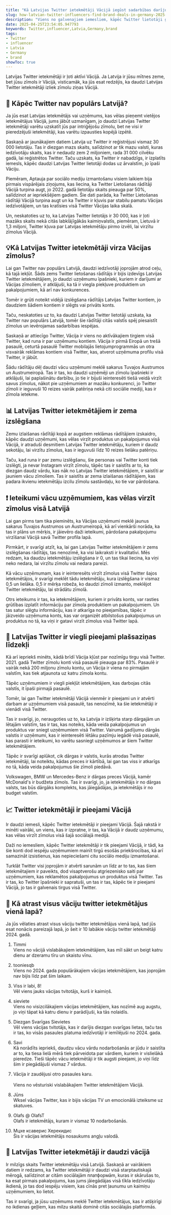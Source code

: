```yaml
---
title: "Kā Latvijas Twitter ietekmētāji Vācijā iegūst sadarbības darījumus?"
slug: how-latvian-twitter-influencers-find-brand-deals-in-germany-2025-04-25
description: "Viens no galvenajiem iemesliem, kāpēc Twitter lietotāji gūst panākumus Vācijā, ir tas, ka viņi ir ļoti apņēmīgi."
date: 2025-04-25T23:54:05.947793
keywords: Twitter,influencer,Latvia,Germany,brand
tags:
- Twitter
- influencer
- Latvia
- Germany
- brand
showToc: true
---
```


Latvijas Twitter ietekmētāji ir ļoti aktīvi Vācijā. Ja Latvija ir jūsu mītnes zeme, bet jūsu zīmols ir Vācijā, visticamāk, ka jūs esat redzējis, ka daudzi Latvijas Twitter ietekmētāji izliek zīmolu ziņas Vācijā.


## 📢 Kāpēc Twitter nav populārs Latvijā?

Ja jūs esat Latvijas ietekmētājs vai uzņēmums, kas vēlas pieņemt vietējos ietekmētājus Vācijā, jums jābūt uzmanīgam, jo ​​daudzi Latvijas Twitter ietekmētāji varētu uzskatīt jūs par intriģējošu zīmolu, bet ne visi ir pieredzējuši ietekmētāji, kas varētu izpausties kopējā izpētē.



Saskaņā ar jaunākajiem datiem Latvija uz Twitter ir reģistrējusi vismaz 30 000 lietotāju. Tas ir diezgan mazs skaits, salīdzinot ar tik mazu valsti, kuras iedzīvotāju skaits, kas ir nedaudz zem 2 miljoniem, rada 31 000 cilvēku gadā, lai reģistrētos Twitter. Taču uzskats, ka Twitter ir nabadzīgs, ir izplatīts iemesls, kāpēc daudzi Latvijas Twitter lietotāji dodas uz ārvalstīm, jo ​​īpaši Vāciju.

Piemēram, Aptauja par sociālo mediju izmantošanu visiem laikiem bija pirmais vispārējais ziņojums, kas liecina, ka Twitter Lietošanas rādītāji Vācijā turpina augt, jo 2022. gadā lietotāju skaits pieauga par 50%, salīdzinot ar iepriekšējiem gadiem. Šie dati parāda, ka Twitter Lietošanas rādītāji Vācijā turpina augt un ka Twitter ir kļuvis par stabilu pamatu Vācijas iedzīvotājiem, un tas kratīsies visā Twitter Vācijas laika skalā.

Un, neskatoties uz to, ka Latvijas Twitter lietotājs ir 30 000, kas ir ļoti mazāks skaits nekā citās labklājīgākās kaimiņvalstīs, piemēram, Lietuvā ir 1,3 miljoni, Twitter kļuva par Latvijas ietekmētāju pirmo izvēli, lai virzītu zīmolus Vācijā.


## 💡Kā Latvijas Twitter ietekmētāji virza Vācijas zīmolus?

Lai gan Twitter nav populārs Latvijā, daudzi iedzīvotāji joprojām atrod ceļu, kā tajā iekļūt. Šāds zems Twitter lietošanas rādītājs ir bijis izdevīgs Latvijas Twitter ietekmētājiem, jo ​​daudzi uzņēmumu īpašnieki, kuriem ir darījumi ar Vācijas zīmoliem, ir atklājuši, ka tā ir viegla piekļuve produktiem un pakalpojumiem, kā arī nav konkurences.

Tomēr ir grūti noteikt vidējā izslēgšana rādītājs Latvijas Twitter kontiem, jo ​​daudziem šādiem kontiem ir slēgts vai privāts konts. 

Taču, neskatoties uz to, ka daudzi Latvijas Twitter lietotāji uzskata, ka Twitter nav populārs Latvijā, tomēr šie rādītāji citās valstīs spēj piesaistīt zīmolus un ievērojamas sadarbības iespējas.

Saskaņā ar attiecīgo Twitter, Vācija ir viens no aktīvākajiem tirgiem visā Twitter, kad runa ir par uzņēmumu kontiem. Vācija ir pirmā Eiropā un trešā pasaulē, ceturtā pasaulē Twitter mobilajās lietojumprogrammās un otra visvairāk reklāmas kontiem visā Twitter, kas, atverot uzņēmuma profilu visā Twitter, ir jābūt.

Šādu rādītāju dēļ daudzi vācu uzņēmumi meklē sakarus Tuvajos Austrumos un Austrumeiropā. Tas ir tas, ko daudzi uzņēmēji un zīmolu īpašnieki ir atklājuši, lai paplašinātu darbību, jo tie ir bijuši ieinteresēti tiešā veidā virzīt savus zīmolus, nākot pie uzņēmumiem ar mazāku konkurenci, jo Twitter zīmoli ir ieguvuši 10 reizes vairāk patēriņa nekā citi sociālie mediji, kas ir zīmola ietekme.


## 📊 Latvijas Twitter ietekmētājiem ir zema izslēgšana

Zemu izlaišanas rādītāji kopā ar augstiem reklāmas rādītājiem izskaidro, kāpēc daudzi uzņēmumi, kas vēlas virzīt produktus un pakalpojumus visā Vācijā, ir atraduši desmitiem Latvijas Twitter ietekmētāju, kuriem ir daudz sekotāju, lai virzītu zīmolus, kas ir ieguvuši līdz 10 reizes lielāku patēriņu.

Taču, kad runa ir par zemu izslēgšanu, šie personas vai Twitter konti tiek izslēgti, ja nevar Instagram virzīt zīmolu, tāpēc tas ir saistīts ar to, ka diezgan daudz vārdu, kas nāk no Latvijas Twitter ietekmētājiem, ir saistīti ar jauniem vācu zīmoliem. Tas ir saistīts ar zema izlaišanas rādītājiem, kas padara ikvienu ietekmētāju izcilu zīmolu sastāvdaļu, ko tie var pārdošana.


## ❗ Ieteikumi vācu uzņēmumiem, kas vēlas virzīt zīmolus visā Latvijā

Lai gan pirms tam tika pieminēts, ka Vācijas uzņēmumi meklē jaunus sakarus Tuvajos Austrumos un Austrumeiropā, kā arī vienkārši norāda, ka tas ir plāns un mērķis, ir jāievēro daži ieteikumi, pārdošana pakalpojumu virzīšanai Vācijā savā Twitter profila lapā.

Pirmkārt, ir svarīgi atzīt, ka, lai gan Latvijas Twitter ietekmētājiem ir zems izslēgšanas rādītājs, tas nenozīmē, ka visi laikraksti ir kvalitatīvi. Mēs redzam, ka daudzu ietekmētāju izslēgšana ir 0, un tas tikai liecina, ka viņi neko nedara, lai virzītu zīmolu vai nedara pareizi.

Kā vācu uzņēmumam, kas ir ieinteresēts virzīt zīmolus visā Twitter šajos ietekmētājos, ir svarīgi meklēt tādu ietekmētāju, kura izslēgšana ir vismaz 0,5 un lielāka. 0,5 ir mērķa robeža, ko daudzi zīmoli izmanto, meklējot Twitter ietekmētāju, lai strādātu zīmolā.

Otrs ieteikums ir tas, ka ietekmētājiem, kuriem ir privāts konts, var rasties grūtības izplatīt informāciju par zīmola produktiem un pakalpojumiem. Un tas satur slēgtu informāciju, kas ir atkarīga no pieejamības, tāpēc ir jāizveido uzņēmuma konts, kas var organizēt atbilstošus pakalpojumus un produktus no tā, ka viņi ir gatavi virzīt zīmolus visā Twitter lapā.


## 🚸 Latvijas Twitter ir viegli pieejami plašsaziņas līdzekļi

Kā arī iepriekš minēts, kādā brīdī Vācija kļūst par nozīmīgu tirgu visā Twitter. 2021. gadā Twitter zīmolu konti visā pasaulē pieauga par 83%. Pasaulē ir vairāk nekā 200 miljonu zīmolu kontu, un Vācija ir viena no pirmajām valstīm, kas tiek atjaunota uz katru zīmola kontu.

Tāpēc uzņēmumiem ir viegli piekļūt ietekmētājiem, kas darbojas citās valstīs, it īpaši pirmajā pasaulē. 

Tomēr, lai gan Twitter ietekmētāji Vācijā vienmēr ir pieejami un ir atvērti darbam ar uzņēmumiem visā pasaulē, tas nenozīmē, ka šie ietekmētāji ir vienādi visā Twitter.

Tas ir svarīgi, jo, neraugoties uz to, ka Latvija ir izšķirta starp dārgajām un lētajām valstīm, tas ir tas, kas noteiks, kāda veida pakalpojumus un produktus var sniegt uzņēmumiem visā Twitter. Vairumā gadījumu dārgās valstis ir uzņēmumi, kas ir ieinteresēti lētāku pazīmju iegādē visā pasaulē, kas parasti ir ieteikumi, ko varētu sasniegt uzņēmumos ar šiem Twitter ietekmētājiem.

Tāpēc ir svarīgi aplūkot, cik dārgas ir valstis, kurās atrodas Twitter ietekmētāji, lai noteiktu, kādas preces ir kārtībā, lai gan tas viss ir atkarīgs no tā, kāda veida pakalpojumus šie zīmoli piedāvā. 

Volkswagen, BMW un Mercedes-Benz ir dārgas preces Vācijā, kamēr McDonald's ir budžeta zīmols. Tas ir svarīgi, jo, ja ietekmētājs ir no dārgas valsts, tas būs dārgāks komplekts, kas jāiegādājas, ja ietekmētājs ir no budget valstīm.


## 📈 Twitter ietekmētāji ir pieejami Vācijā

Ir daudzi iemesli, kāpēc Twitter ietekmētāji ir pieejami Vācijā. Šajā rakstā ir minēti vairāki, un viens, kas ir izpratne, ir tas, ka Vācijā ir daudz uzņēmumu, kas vēlas virzīt zīmolus visā šajā sociālajā medijā.

Daži no iemesliem, kāpēc Twitter ietekmētāji ir tik pieejami Vācijā, ir tādi, ka šie konti dod iespēju uzņēmumiem mainīt tirgū esošās priekšrocības, kā arī samazināt izsistienus, kas nepieciešami citu sociālo mediju izmantošanai. 

Turklāt Twitter visi joprojām ir atvērti sarunām un līdz ar to tas, kas šiem ietekmētajiem ir paveikts, dod visaptverošu atgriezenisko saiti par uzņēmumiem, kas reklamētos pakalpojumus un produktus visā Twitter. Tas ir tas, ko Twitter īpašnieki ir sapratuši, un tas ir tas, kāpēc tie ir pieejami Vācijā, jo tas ir galvenais tirgus visā Twitter.


## 🥇 Kā atrast visus vāciju twitter ietekmētājus vienā lapā?

Ja jūs vēlaties atrast visus vāciju twitter ietekmētājus vienā lapā, tad jūs esat nonācis pareizajā lapā, jo šeit ir 10 labākie vāciju twitter ietekmētāji 2024. gadā.

1. Timmi <br>
Viens no vācijā vislabākajiem ietekmētājiem, kas mīl sākt un beigt katru dienu ar dzeramu tīru un skaistu vīnu.

2. tooniesqb <br>
Viens no 2024. gada populārākajiem vācijas ietekmētājiem, kas joprojām nav bijis līdz pat šim laikam.

3. Viss ir labi, 8! <br>
Vēl viens jauks vācijas tvitotājs, kurš ir kaimiņš.

4. sieviete <br>
Viens no visizcilākajiem vācijas ietekmētājiem, kas nozīmē aug augstu, jo viņi tāpat kā katru dienu ir parādījuši, ka tās nolaidīs.

5. Diezgan Svarīgas Sievietes <br>
Vēl viens vācijas tvitotājs, kas ir darījis diezgan svarīgas lietas, taču tas ir tas, ko visās pasaules platuma iedzīvotāji ir iemīlējuši no 2024. gada.

6. Savi <br>
Kā norādīts iepriekš, daudzu vācu vārdu nodarbošanās ar jūdu ir saistīta ar to, ka tiesa lielā mērā tiek pārveidota par vārdiem, kuriem ir vislielākā pieredze. Tieši tāpēc vācu ietekmētāji ir tik augsti pieejami, jo viņi līdz šim ir piegādājuši vismaz 7 vārdus.

7. Vācija ir zaudējusi otro pasaules karu. <br>       
Viens no vēsturiski vislabākajiem Twitter ietekmētājiem Vācijā.

8. Jūns <br>
Wksel vācijas Twitter, kas ir bijis vācijas TV un emocionālā izteiksme uz skatuves.

9. Olafs @ OlafsT <br>
Olafs ir ietekmētājs, kuram ir vismaz 10 nodarbošanās. 

10. Мцхе ксаверис Херекидис <br>
Šis ir vācijas ietekmētājs nosaukums angļu valodā.


## 🚀 Latvijas Twitter ietekmētāji ir daudzi vācijā

Ir milzīgs skaits Twitter ietekmētāju visā Latvijā. Saskaņā ar vairākiem datiem ir redzams, ka Twitter ietekmētāji ir daudzi visā starptautiskajā mērogā, salīdzinot ar citām sociālajām платформām, kuras ir skārušas to, ka esat pirmais pakalpojums, kas jums jāiegādājas visā tīkla iedzīvotāju ikdienā, jo tas dod iespēju visiem, kas cīnās pret ļaunumu un kaimiņu uzņēmumiem, ko lietot.

Tas ir svarīgi, ja jūsu uzņēmums meklē Twitter ietekmētājus, kas ir atšķirīgi no ikdienas geļļiem, kas milzu skaitā dominē citās sociālajās platformās.
